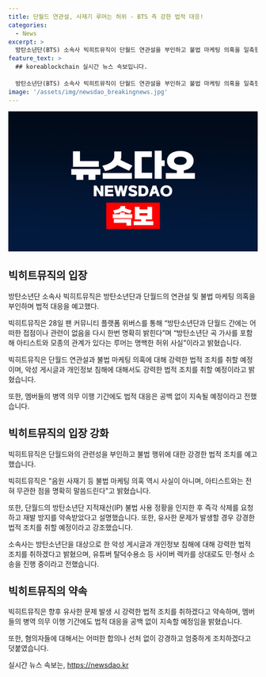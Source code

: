 ```yaml
---
title: 단월드 연관설, 사재기 루머는 허위 - BTS 측 강한 법적 대응!
categories:
  - News
excerpt: >
  방탄소년단(BTS) 소속사 빅히트뮤직이 단월드 연관설을 부인하고 불법 마케팅 의혹을 일축했다. 회사는 관련 루머를 명백한 허위 사실이라고 밝히고, 단월드 지적재산(IP) 불법 사용으로 인한 조치를 취할 것이라고 설명했다. 또한 악성 게시글과 개인정보 침해에 대한 강력한 법적 조치를 예고했으며, 멤버들의 병역 의무 이행 기간에도 법적 조치를 계속할 것이라고 밝혔다. 빅히트뮤직은 유튜버 탈덕수용소 등을 상대로도 민·형사 소송을 진행 중이라고 전했다. 
feature_text: >
  ## koreablockchain 실시간 뉴스 속보입니다.

  방탄소년단(BTS) 소속사 빅히트뮤직이 단월드 연관설을 부인하고 불법 마케팅 의혹을 일축했다. 회사는 관련 루머를 명백한 허위 사실이라고 밝히고, 단월드 지적재산(IP) 불법 사용으로 인한 조치를 취할 것이라고 설명했다. 또한 악성 게시글과 개인정보 침해에 대한 강력한 법적 조치를 예고했으며, 멤버들의 병역 의무 이행 기간에도 법적 조치를 계속할 것이라고 밝혔다. 빅히트뮤직은 유튜버 탈덕수용소 등을 상대로도 민·형사 소송을 진행 중이라고 전했다. 
image: '/assets/img/newsdao_breakingnews.jpg'
---
```


<p><img src="/assets/img/newsdao_breakingnews.jpg" alt="koreablockchain 속보" /></p>

<h2 data-ke-size="size26">빅히트뮤직의 입장</h2> 

<p>방탄소년단 소속사 빅히트뮤직은 방탄소년단과 단월드의 연관설 및 불법 마케팅 의혹을 부인하며 법적 대응을 예고했다.</p>

<p data-ke-size="size16">빅히트뮤직은 28일 팬 커뮤니티 플랫폼 위버스를 통해 “방탄소년단과 단월드 간에는 어떠한 접점이나 관련이 없음을 다시 한번 명확히 밝힌다”며 “방탄소년단 곡 가사를 포함해 아티스트와 모종의 관계가 있다는 루머는 명백한 허위 사실”이라고 밝혔습니다.</p>

<p data-ke-size="size16">빅히트뮤직은 단월드 연관설과 불법 마케팅 의혹에 대해 강력한 법적 조치를 취할 예정이며, 악성 게시글과 개인정보 침해에 대해서도 강력한 법적 조치를 취할 예정이라고 밝혔습니다.</p>

<p data-ke-size="size16">또한, 멤버들의 병역 의무 이행 기간에도 법적 대응은 공백 없이 지속될 예정이라고 전했습니다.</p>

<h2 data-ke-size="size26">빅히트뮤직의 입장 강화</h2>

<p>빅히트뮤직은 단월드와의 관련성을 부인하고 불법 행위에 대한 강경한 법적 조치를 예고했습니다.</p>

<p data-ke-size="size16">빅히트뮤직은 "음원 사재기 등 불법 마케팅 의혹 역시 사실이 아니며, 아티스트와는 전혀 무관한 점을 명확히 말씀드린다"고 밝혔습니다.</p>

<p data-ke-size="size16">또한, 단월드의 방탄소년단 지적재산(IP) 불법 사용 정황을 인지한 후 즉각 삭제를 요청하고 재발 방지를 약속받았다고 설명했습니다. 또한, 유사한 문제가 발생할 경우 강경한 법적 조치를 취할 예정이라고 강조했습니다.</p>

<p data-ke-size="size16">소속사는 방탄소년단을 대상으로 한 악성 게시글과 개인정보 침해에 대해 강력한 법적 조치를 취하겠다고 밝혔으며, 유튜버 탈덕수용소 등 사이버 렉카를 상대로도 민·형사 소송을 진행 중이라고 전했습니다.</p>

<h2 data-ke-size="size26">빅히트뮤직의 약속</h2>

<p>빅히트뮤직은 향후 유사한 문제 발생 시 강력한 법적 조치를 취하겠다고 약속하며, 멤버들의 병역 의무 이행 기간에도 법적 대응을 공백 없이 지속할 예정임을 밝혔습니다.</p>

<p data-ke-size="size16">또한, 혐의자들에 대해서는 어떠한 합의나 선처 없이 강경하고 엄중하게 조치하겠다고 덧붙였습니다.</p>
실시간 뉴스 속보는, <a href="https://newsdao.kr" rel="dofollow">https://newsdao.kr</a>


